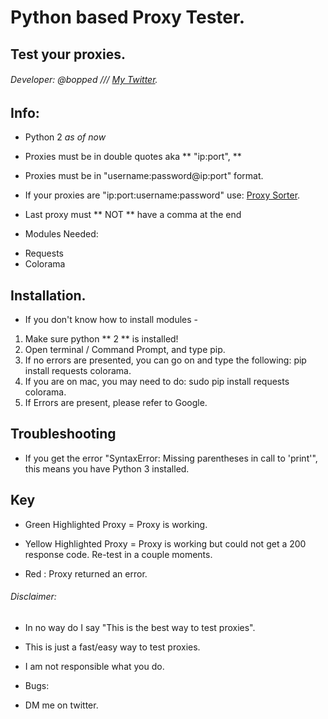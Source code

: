# Python based Proxy Tester.
## Test your proxies.
###### Developer: @bopped /// [My Twitter](https://twitter.com/Backdoorcook).

## Info:

- Python 2 *as of now*

- Proxies must be in double quotes aka ** "ip:port", ** 

- Proxies must be in "username:password@ip:port" format. 
- If your proxies are "ip:port:username:password" use: [Proxy Sorter](https://github.com/bopped/Python-Proxy-Sorter).

- Last proxy must ** NOT ** have a comma at the end 

- Modules Needed:
* Requests
* Colorama 

## Installation. 

- If you don't know how to install modules - 
1. Make sure python ** 2 ** is installed! 
2. Open terminal / Command Prompt, and type pip. 
3. If no errors are presented, you can go on and type the following: pip install requests colorama.
4. If you are on mac, you may need to do: sudo pip install requests colorama. 
5. If Errors are present, please refer to Google. 

## Troubleshooting

- If you get the error "SyntaxError: Missing parentheses in call to 'print'", this means you have Python 3 installed.


## Key 

- Green Highlighted Proxy = Proxy is working.

- Yellow Highlighted Proxy = Proxy is working but could not get a 200 response code. Re-test in a couple moments. 

- Red : Proxy returned an error. 

###### Disclaimer:
- In no way do I say "This is the best way to test proxies". 
- This is just a fast/easy way to test proxies.
- I am not responsible what you do. 

- Bugs:
- DM me on twitter.
